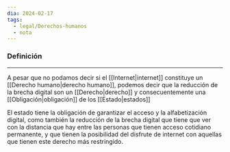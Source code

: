 ```yaml
---
dia: 2024-02-17
tags:
  - legal/Derechos-humanos
  - nota
---
```

### Definición
---
A pesar que no podamos decir si el [[Internet|internet]] constituye un [[Derecho humano|derecho humano]], podemos decir que la reducción de la brecha digital son un [[Derecho|derecho]] y consecuentemente una [[Obligación|obligación]] de los [[Estado|estados]]

El estado tiene la obligación de garantizar el acceso y la alfabetización digital, como también la reducción de la brecha digital que tiene que ver con la distancia que hay entre las personas que tienen acceso cotidiano permanente, y que tienen la posibilidad del disfrute de internet con aquellas que tienen este derecho más restringido.